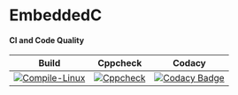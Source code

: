 # EmbeddedC

#### CI and Code Quality

|Build|Cppcheck|Codacy|
|:--:|:--:|:--:|
[![Compile-Linux](https://github.com/Shriya-265054/EmbeddedC/actions/workflows/Compile.yml/badge.svg)](https://github.com/Shriya-265054/EmbeddedC/actions/workflows/Compile.yml)|[![Cppcheck](https://github.com/Shriya-265054/EmbeddedC/actions/workflows/CodeQuality.yml/badge.svg)](https://github.com/Shriya-265054/EmbeddedC/actions/workflows/CodeQuality.yml)|[![Codacy Badge](https://app.codacy.com/project/badge/Grade/643b7ca2b2dc4daba1e700c216bb87d9)](https://www.codacy.com/gh/Bharathgopal/Emb-C/dashboard?utm_source=github.com&amp;utm_medium=referral&amp;utm_content=Bharathgopal/Emb-C&amp;utm_campaign=Badge_Grade)|

